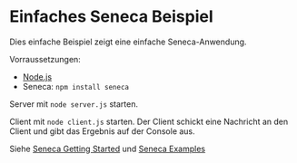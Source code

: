 Einfaches Seneca Beispiel
==================

Dies einfache Beispiel zeigt eine einfache Seneca-Anwendung.

Vorraussetzungen:
- [Node.js](https://nodejs.org/)
- Seneca: `npm install seneca`

Server mit
`node server.js` starten.

Client mit `node client.js` starten. Der Client schickt eine Nachricht an den Client und gibt das Ergebnis auf der Console aus.

Siehe
[Seneca Getting Started](http://senecajs.org/getting-started.html) und
 [Seneca Examples](https://github.com/rjrodger/seneca-examples/)
